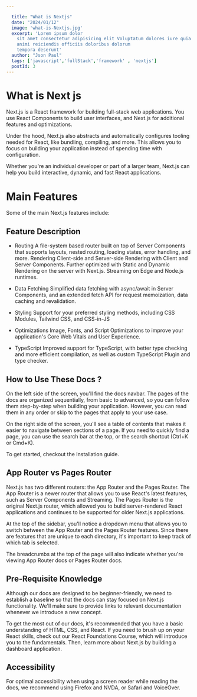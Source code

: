 ```yaml
---

  title: "What is Nextjs"
  date: "2024/01/12"
  image: 'what-is-Nextjs.jpg'
  excerpt: 'Lorem ipsum dolor
    sit amet consectetur adipisicing elit Voluptatum dolores iure quia
    animi reiciendis officiis doloribus dolorum
    tempora deserunt'
  author: "Json Paul"
  tags: ['javascript','fullStack','framework' , 'nextjs']
  postId: 3
---
```


# What is Next js

Next.js is a React framework for building full-stack web applications. You use React Components to build user interfaces, and Next.js for additional features and optimizations.

Under the hood, Next.js also abstracts and automatically configures tooling needed for React, like bundling, compiling, and more. This allows you to focus on building your application instead of spending time with configuration.

Whether you're an individual developer or part of a larger team, Next.js can help you build interactive, dynamic, and fast React applications.

# Main Features

Some of the main Next.js features include:

## Feature Description

- Routing A file-system based router built on top of Server Components that supports layouts, nested routing, loading states, error handling, and more.
  Rendering Client-side and Server-side Rendering with Client and Server Components. Further optimized with Static and Dynamic Rendering on the server with Next.js. Streaming on Edge and Node.js runtimes.

- Data Fetching Simplified data fetching with async/await in Server Components, and an extended fetch API for request memoization, data caching and revalidation.
- Styling Support for your preferred styling methods, including CSS Modules, Tailwind CSS, and CSS-in-JS
- Optimizations Image, Fonts, and Script Optimizations to improve your application's Core Web Vitals and User Experience.
- TypeScript Improved support for TypeScript, with better type checking and more efficient compilation, as well as custom TypeScript Plugin and type checker.

## How to Use These Docs ?

On the left side of the screen, you'll find the docs navbar. The pages of the docs are organized sequentially, from basic to advanced, so you can follow them step-by-step when building your application. However, you can read them in any order or skip to the pages that apply to your use case.

On the right side of the screen, you'll see a table of contents that makes it easier to navigate between sections of a page. If you need to quickly find a page, you can use the search bar at the top, or the search shortcut (Ctrl+K or Cmd+K).

To get started, checkout the Installation guide.

## App Router vs Pages Router

Next.js has two different routers: the App Router and the Pages Router. The App Router is a newer router that allows you to use React's latest features, such as Server Components and Streaming. The Pages Router is the original Next.js router, which allowed you to build server-rendered React applications and continues to be supported for older Next.js applications.

At the top of the sidebar, you'll notice a dropdown menu that allows you to switch between the App Router and the Pages Router features. Since there are features that are unique to each directory, it's important to keep track of which tab is selected.

The breadcrumbs at the top of the page will also indicate whether you're viewing App Router docs or Pages Router docs.

## Pre-Requisite Knowledge

Although our docs are designed to be beginner-friendly, we need to establish a baseline so that the docs can stay focused on Next.js functionality. We'll make sure to provide links to relevant documentation whenever we introduce a new concept.

To get the most out of our docs, it's recommended that you have a basic understanding of HTML, CSS, and React. If you need to brush up on your React skills, check out our React Foundations Course, which will introduce you to the fundamentals. Then, learn more about Next.js by building a dashboard application.

## Accessibility

For optimal accessibility when using a screen reader while reading the docs, we recommend using Firefox and NVDA, or Safari and VoiceOver.
